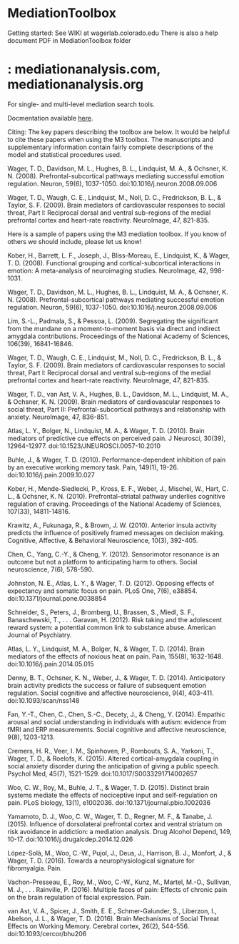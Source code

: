 # MediationToolbox

Getting started: See WIKI at wagerlab.colorado.edu
There is also a help document PDF in MediationToolbox folder

: mediationanalysis.com, mediationanalysis.org
=======
For single- and multi-level mediation search tools.

Docmentation available [here](http://canlabweb.colorado.edu/wiki/doku.php/help/fmri_tools_documentation).

Citing:
The key papers describing the toolbox are below.  It would be helpful to cite these papers when using the M3 toolbox.  The manuscripts and supplementary information contain fairly complete descriptions of the model and statistical procedures used.

Wager, T. D., Davidson, M. L., Hughes, B. L., Lindquist, M. A., & Ochsner, K. N. (2008). Prefrontal-subcortical pathways mediating successful emotion regulation. Neuron, 59(6), 1037-1050. doi:10.1016/j.neuron.2008.09.006

Wager, T. D., Waugh, C. E., Lindquist, M., Noll, D. C., Fredrickson, B. L., & Taylor, S. F. (2009). Brain mediators of cardiovascular responses to social threat, Part I: Reciprocal dorsal and ventral sub-regions of the medial prefrontal cortex and heart-rate reactivity. NeuroImage, 47, 821-835. 

Here is a sample of papers using the M3 mediation toolbox. If you know of others we should include, please let us know!

Kober, H., Barrett, L. F., Joseph, J., Bliss-Moreau, E., Lindquist, K., & Wager, T. D. (2008). Functional grouping and cortical-subcortical interactions in emotion: A meta-analysis of neuroimaging studies. NeuroImage, 42, 998-1031.
 
Wager, T. D., Davidson, M. L., Hughes, B. L., Lindquist, M. A., & Ochsner, K. N. (2008). Prefrontal-subcortical pathways mediating successful emotion regulation. Neuron, 59(6), 1037-1050. doi:10.1016/j.neuron.2008.09.006

Lim, S.-L., Padmala, S., & Pessoa, L. (2009). Segregating the significant from the mundane on a moment-to-moment basis via direct and indirect amygdala contributions. Proceedings of the National Academy of Sciences, 106(39), 16841-16846. 

Wager, T. D., Waugh, C. E., Lindquist, M., Noll, D. C., Fredrickson, B. L., & Taylor, S. F. (2009). Brain mediators of cardiovascular responses to social threat, Part I: Reciprocal dorsal and ventral sub-regions of the medial prefrontal cortex and heart-rate reactivity. NeuroImage, 47, 821-835. 

Wager, T. D., van Ast, V. A., Hughes, B. L., Davidson, M. L., Lindquist, M. A., & Ochsner, K. N. (2009). Brain mediators of cardiovascular responses to social threat, Part II: Prefrontal-subcortical pathways and relationship with anxiety. NeuroImage, 47, 836-851. 

Atlas, L. Y., Bolger, N., Lindquist, M. A., & Wager, T. D. (2010). Brain mediators of predictive cue effects on perceived pain. J Neurosci, 30(39), 12964-12977. doi:10.1523/JNEUROSCI.0057-10.2010

Buhle, J., & Wager, T. D. (2010). Performance-dependent inhibition of pain by an executive working memory task. Pain, 149(1), 19-26. doi:10.1016/j.pain.2009.10.027

Kober, H., Mende-Siedlecki, P., Kross, E. F., Weber, J., Mischel, W., Hart, C. L., & Ochsner, K. N. (2010). Prefrontal–striatal pathway underlies cognitive regulation of craving. Proceedings of the National Academy of Sciences, 107(33), 14811-14816. 

Krawitz, A., Fukunaga, R., & Brown, J. W. (2010). Anterior insula activity predicts the influence of positively framed messages on decision making. Cognitive, Affective, & Behavioral Neuroscience, 10(3), 392-405. 

Chen, C., Yang, C.-Y., & Cheng, Y. (2012). Sensorimotor resonance is an outcome but not a platform to anticipating harm to others. Social neuroscience, 7(6), 578-590.
 
Johnston, N. E., Atlas, L. Y., & Wager, T. D. (2012). Opposing effects of expectancy and somatic focus on pain. PLoS One, 7(6), e38854. doi:10.1371/journal.pone.0038854

Schneider, S., Peters, J., Bromberg, U., Brassen, S., Miedl, S. F., Banaschewski, T., . . . Garavan, H. (2012). Risk taking and the adolescent reward system: a potential common link to substance abuse. American Journal of Psychiatry. 

Atlas, L. Y., Lindquist, M. A., Bolger, N., & Wager, T. D. (2014). Brain mediators of the effects of noxious heat on pain. Pain, 155(8), 1632-1648. doi:10.1016/j.pain.2014.05.015

Denny, B. T., Ochsner, K. N., Weber, J., & Wager, T. D. (2014). Anticipatory brain activity predicts the success or failure of subsequent emotion regulation. Social cognitive and affective neuroscience, 9(4), 403-411. doi:10.1093/scan/nss148

Fan, Y.-T., Chen, C., Chen, S.-C., Decety, J., & Cheng, Y. (2014). Empathic arousal and social understanding in individuals with autism: evidence from fMRI and ERP measurements. Social cognitive and affective neuroscience, 9(8), 1203-1213. 

Cremers, H. R., Veer, I. M., Spinhoven, P., Rombouts, S. A., Yarkoni, T., Wager, T. D., & Roelofs, K. (2015). Altered cortical-amygdala coupling in social anxiety disorder during the anticipation of giving a public speech. Psychol Med, 45(7), 1521-1529. doi:10.1017/S0033291714002657

Woo, C. W., Roy, M., Buhle, J. T., & Wager, T. D. (2015). Distinct brain systems mediate the effects of nociceptive input and self-regulation on pain. PLoS biology, 13(1), e1002036. doi:10.1371/journal.pbio.1002036

Yamamoto, D. J., Woo, C. W., Wager, T. D., Regner, M. F., & Tanabe, J. (2015). Influence of dorsolateral prefrontal cortex and ventral striatum on risk avoidance in addiction: a mediation analysis. Drug Alcohol Depend, 149, 10-17. doi:10.1016/j.drugalcdep.2014.12.026

López-Solà, M., Woo, C.-W., Pujol, J., Deus, J., Harrison, B. J., Monfort, J., & Wager, T. D. (2016). Towards a neurophysiological signature for fibromyalgia. Pain. 

Vachon-Presseau, E., Roy, M., Woo, C.-W., Kunz, M., Martel, M.-O., Sullivan, M. J., . . . Rainville, P. (2016). Multiple faces of pain: Effects of chronic pain on the brain regulation of facial expression. Pain. 

van Ast, V. A., Spicer, J., Smith, E. E., Schmer-Galunder, S., Liberzon, I., Abelson, J. L., & Wager, T. D. (2016). Brain Mechanisms of Social Threat Effects on Working Memory. Cerebral cortex, 26(2), 544-556. doi:10.1093/cercor/bhu206

